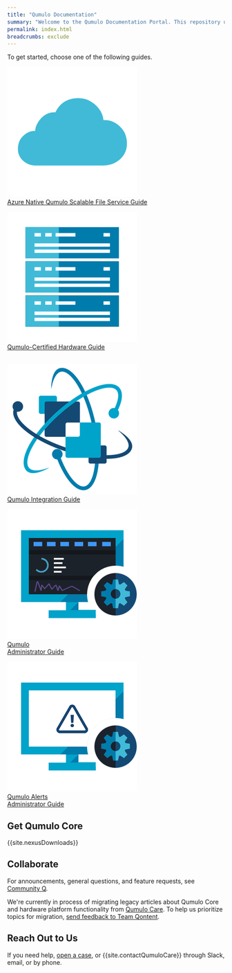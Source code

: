 ```yaml
---
title: "Qumulo Documentation"
summary: "Welcome to the Qumulo Documentation Portal. This repository uses <a href='https://www.writethedocs.org/guide/docs-as-code/'>docs-as-code principles</a> to provide guidance about working with Qumulo."
permalink: index.html
breadcrumbs: exclude
---
```


<style>#toc{display:none;}</style>

To get started, choose one of the following guides.

<div class="landing-page-buttons">
  <span class="guide-button"><a class="multilink" href="azure-guide/"><img src="images/azure-guide.png" alt="Azure Native Qumulo Scalable File Service Guide" class="landing-page-icon"><br>Azure Native Qumulo Scalable File Service Guide</a></span>

  <span class="guide-button"><a class="multilink" href="hardware-guide/"><img src="images/hardware-guide.png" alt="Qumulo-Certified Hardware Guide" class="landing-page-icon"><br>Qumulo-Certified Hardware Guide<br><br></a></span>

  <span class="guide-button"><a class="multilink" href="integration-guide/"><img src="images/qumulo-integration-guide.png" alt="Qumulo Integration Guide" class="landing-page-icon"><br>Qumulo Integration Guide</a></span>

  <span class="guide-button"><a class="multilink" href="administrator-guide/"><img src="images/administrator-guide.png" alt="Qumulo Administrator Guide" class="landing-page-icon"><br>Qumulo<br>Administrator Guide</a></span>

  <span class="guide-button"><a class="multilink" href="qumulo-alerts-guide/"><img src="images/qumulo-alerts-guide.png" alt="Qumulo Alerts Administrator Guide" class="landing-page-icon"><br>Qumulo Alerts<br>Administrator Guide</a></span>
</div>

## Get Qumulo Core
{{site.nexusDownloads}}

## Collaborate
For announcements, general questions, and feature requests, see [Community Q](https://care.qumulo.com/hc/en-us/community/topics).

We're currently in process of migrating legacy articles about Qumulo Core and hardware platform functionality from [Qumulo Care](https://care.qumulo.com/hc/en-us). To help us prioritize topics for migration, <a href="#" onclick="javascript:window.location='mailto:&#113;&#111;&#110;&#116;&#101;&#110;&#116;&#045;&#102;&#101;&#101;&#100;&#098;&#097;&#099;&#107;&#064;&#113;&#117;&#109;&#117;&#108;&#111;&#046;&#099;&#111;&#109;?subject=Feedback%20about%20docs.qumulo.com&body=Page%20URL: ' + window.location;">send feedback to Team Qontent</a>.


## Reach Out to Us
If you need help, [open a case](https://care.qumulo.com/hc/en-us/requests/new), or {{site.contactQumuloCare}} through Slack, email, or by phone.
